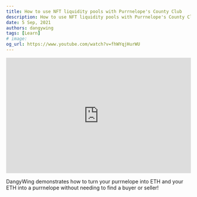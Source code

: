 ```yaml
---
title: How to use NFT liquidity pools with Purrnelope's County Club
description: How to use NFT liquidity pools with Purrnelope's County Club
date: 5 Sep, 2021
authors: dangywing
tags: [Learn]
# image:
og_url: https://www.youtube.com/watch?v=fhWYqjHurWU
---
```


<iframe width="100%" height="315" src="https://www.youtube.com/embed/fhWYqjHurWU" title="YouTube video player" frameborder="0" allow="accelerometer; autoplay; clipboard-write; encrypted-media; gyroscope; picture-in-picture" allowfullscreen></iframe>

DangyWing demonstrates how to turn your purrnelope into ETH and your ETH into a purrnelope without needing to find a buyer or seller!

<!--truncate-->
